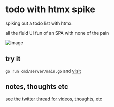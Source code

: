 # todo with htmx spike

spiking out a todo list with htmx. 

all the fluid UI fun of an SPA with none of the pain

![image](https://user-images.githubusercontent.com/631756/205446850-8cba217b-808c-4b1c-9930-4c3901fe76f9.png)

## try it

`go run cmd/server/main.go` and [visit](http://localhost:8000)

## notes, thoughts etc

[see the twitter thread for videos, thoughts, etc](https://twitter.com/quii/status/1598987894865113088)
